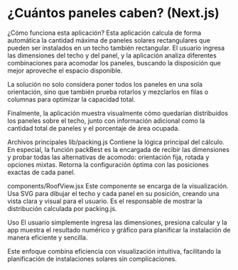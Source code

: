 # ¿Cuántos paneles caben? (Next.js)

¿Cómo funciona esta aplicación?
Esta aplicación calcula de forma automática la cantidad máxima de paneles solares rectangulares que pueden ser instalados en un techo también rectangular. El usuario ingresa las dimensiones del techo y del panel, y la aplicación analiza diferentes combinaciones para acomodar los paneles, buscando la disposición que mejor aproveche el espacio disponible.

La solución no solo considera poner todos los paneles en una sola orientación, sino que también prueba rotarlos y mezclarlos en filas o columnas para optimizar la capacidad total.

Finalmente, la aplicación muestra visualmente cómo quedarían distribuidos los paneles sobre el techo, junto con información adicional como la cantidad total de paneles y el porcentaje de área ocupada.

Archivos principales
lib/packing.js
Contiene la lógica principal del cálculo. En especial, la función packBest es la encargada de recibir las dimensiones y probar todas las alternativas de acomodo: orientación fija, rotada y opciones mixtas. Retorna la configuración óptima con las posiciones exactas de cada panel.

components/RoofView.jsx
Este componente se encarga de la visualización. Usa SVG para dibujar el techo y cada panel en su posición, creando una vista clara y visual para el usuario. Es el responsable de mostrar la distribución calculada por packing.js.

Uso
El usuario simplemente ingresa las dimensiones, presiona calcular y la app muestra el resultado numérico y gráfico para planificar la instalación de manera eficiente y sencilla.

Este enfoque combina eficiencia con visualización intuitiva, facilitando la planificación de instalaciones solares sin complicaciones.
